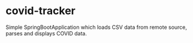 # covid-tracker

Simple SpringBootApplication which loads CSV data from remote source, parses and displays COVID data.
